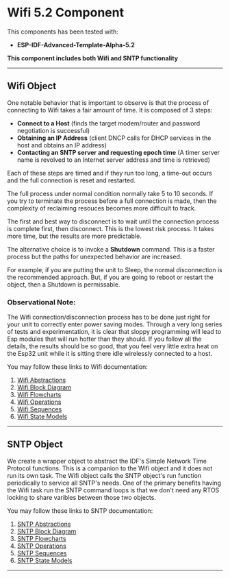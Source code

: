 # Wifi 5.2 Component

This components has been tested with: 
* **ESP-IDF-Advanced-Template-Alpha-5.2**

**This component includes both Wifi and SNTP functionality**
___  
## Wifi Object  
One notable behavior that is important to observe is that the process of connecting to Wifi takes a fair amount of time. It is composed of 3 steps:
* **Connect to a Host** (finds the target modem/router and password negotiation is successful)
* **Obtaining an IP Address** (client DNCP calls for DHCP services in the host and obtains an IP address)
* **Contacting an SNTP server and requesting epoch time** (A timer server name is revolved to an Internet server address and time is retrieved)

Each of these steps are timed and if they run too long, a time-out occurs and the full connection is reset and restarted.

The full process under normal condition normally take 5 to 10 seconds.  If you try to terminate the process before a full connection is made, then the complexity of reclaiming resouces becomes more difficult to track.

The first and best way to disconnect is to wait until the connection process is complete first, then disconnect.  This is the lowest risk process.  It takes more time, but the results are more predictable.

The alternative choice is to invoke a **Shutdown** command.   This is a faster process but the paths for unexpected behavior are increased.

For example, if you are putting the unit to Sleep, the normal disconnection is the recommended approach.  But, if you are going to reboot or restart the object, then a Shutdown is permissable.

### Observational Note:
The Wifi connection/disconnection process has to be done just right for your unit to correctly enter power saving modes.  Through a very long series of tests and experimentation, it is clear that sloppy programming will lead to Esp modules that will run hotter than they should.   If you follow all the details, the results should be so good, that you feel very little extra heat on the Esp32 unit while it is sitting there idle wirelessly connected to a host. 

You may follow these links to Wifi documentation:
1) [Wifi Abstractions](./src/wifi/docs/wifi_abstractions.md)
2) [Wifi Block Diagram](./src/wifi/docs/wifi_blocks.md)
3) [Wifi Flowcharts](./src/wifi/docs/wifi_flowcharts.md)
4) [Wifi Operations](./src/wifi/docs/wifi_operations.md)
5) [Wifi Sequences](./src/wifi/docs/wifi_sequences.md)
6) [Wifi State Models](./src/wifi/docs/wifi_state_models.md)  
___  
## SNTP Object  
We create a wrapper object to abstract the IDF's Simple Network Time Protocol functions. This is a companion to the Wifi object and it does not run its own task.  The Wifi object calls the SNTP object's run function periodically to service all SNTP's needs.  One of the primary benefits having the Wifi task run the SNTP command loops is that we don't need any RTOS locking to share varibles between those two objects. 

You may follow these links to SNTP documentation:
1) [SNTP Abstractions](./src/sntp/docs/sntp_abstractions.md)
2) [SNTP Block Diagram](./src/sntp/docs/sntp_blocks.md)
3) [SNTP Flowcharts](./src/sntp/docs/sntp_flowcharts.md)
4) [SNTP Operations](./src/sntp/docs/sntp_operations.md)
5) [SNTP Sequences](./src/sntp/docs/sntp_sequences.md)
6) [SNTP State Models](./src/sntp/docs/sntp_state_models.md) 
___  

